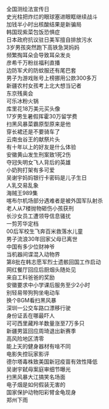 全国测绘法宣传日  
史光柱把炸烂的眼球塞进眼眶继续战斗  
加钱半小时出核酸结果是新骗局  
韩国现紫菜包饭恐惧症  
日本政府抗议驻日美军擅自排放污水  
3岁男孩突然跑下高铁急哭妈妈  
频繁掏耳朵会导致耳朵发炎  
彦希千万粉丝福利直播  
边防军犬的防蚊服还有尾巴套  
男子为游戏账号上榜挪用公款300多万  
新疆农村女孩考上北大想当记者  
东京残奥会  
可乐冰粉火锅  
库里花18万美元买头像  
17岁男生暑假挥霍30万留学费  
扫黑风暴菜霸原型原来是他  
穿长裙还是不要骑车了  
云南虫谷王的献祭片头  
有十年以上的好友是什么体验  
安徽黄山发生刑案致1死2伤  
夺冠失明女飞人背后的英雄  
小奶狗打架有多可爱  
吴谢宇妈妈银行卡密码是儿子生日  
人乳交易乱象  
海贼王989集  
喀布尔机场部分遇难者是被外国军队射杀  
老人从7楼抛物砸伤小孩获刑  
长沙女员工遭领导信息骚扰  
一剪芳华定档  
00后军校生飞奔百米救落水儿童  
男子流浪30年回家父母已离世  
中国有多少位财神爷  
当机器间谍混入动物界  
第8批在韩志愿军烈士遗骸回国工作启动  
网红餐厅回应后厨烟头随处见  
来自工科爸爸的奖励  
安徽要求中小学课后服务至少2小时  
别轻易带狗狗坐电动车  
换个BGM看扫黑风暴  
深圳一公交车路口漂移行驶  
身份证丢在哪最吓人  
可可西里藏羚羊数量涨至7万多只  
新疆男篮回应周琦退出新赛季  
高风险地区清零  
能上天的健身器材有啥不同  
电影失控玩家影评  
德尔塔毒株致美国新冠疫苗有效性降低  
吴谢宇弑母案庭审细节曝光  
扫黑风暴大江搞笑名场面  
电子烟是如何假装无害的  
国家保护动物阳彩臂金龟现身  
郑州下雨  
